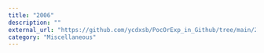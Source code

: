 ```yaml
---
title: "2006"
description: ""
external_url: "https://github.com/ycdxsb/PocOrExp_in_Github/tree/main/2006/README.md"
category: "Miscellaneous"
---
```

